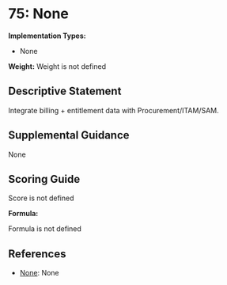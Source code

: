 # 75: None

**Implementation Types:**

- None

**Weight:** Weight is not defined

## Descriptive Statement

Integrate billing + entitlement data with Procurement/ITAM/SAM.

## Supplemental Guidance

None

## Scoring Guide

Score is not defined

**Formula:**

Formula is not defined

## References

- [None](None): None

